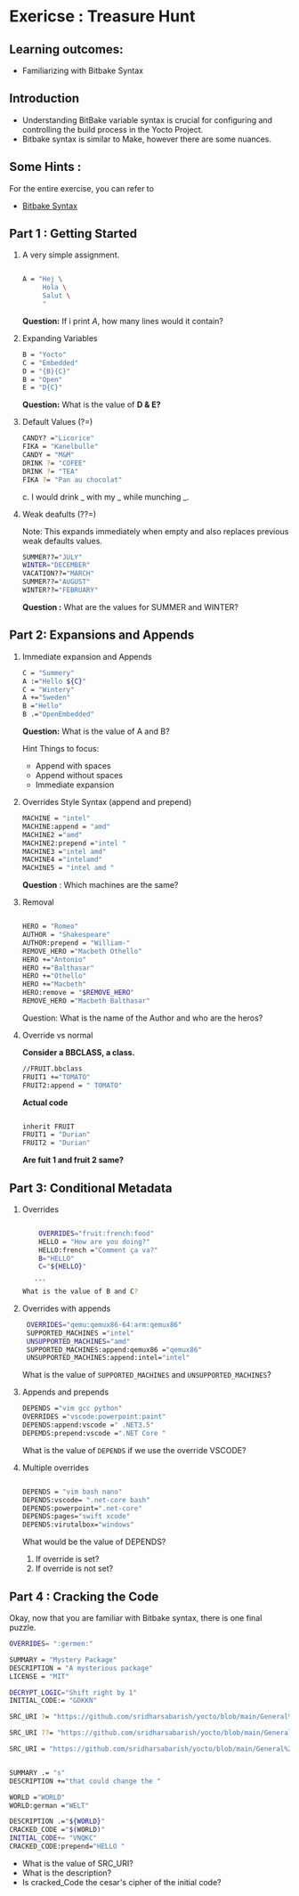 # Exericse : Treasure Hunt

## Learning outcomes:
- Familiarizing with Bitbake Syntax

## Introduction

- Understanding BitBake variable syntax is crucial for configuring and controlling the build process in the Yocto Project.
- Bitbake syntax is similar to Make, however there are some nuances.


## Some Hints : 
For the entire exercise, you can refer to
- [Bitbake Syntax]("https://docs.yoctoproject.org/bitbake/bitbake-user-manual/bitbake-user-manual-metadata.html)


## Part 1 : Getting Started
1. A very simple assignment.


    ```sh

    A = "Hej \
         Hola \
         Salut \
         "
    ```

    **Question:**  If i print *A*, how many lines would it contain?


1.  Expanding Variables   
   
    ```sh
    B = "Yocto"
    C = "Embedded"
    D = "{B}{C}"
    B = "Open"
    E = "D{C}"

    ```
    **Question:** What is the value of **D & E?**

1. Default Values (?=)

    ```sh
    CANDY? ="Licorice"
    FIKA = "Kanelbulle"
    CANDY = "M&M"
    DRINK ?= "COFEE"
    DRINK ?= "TEA"
    FIKA ?= "Pan au chocolat"
    
    ```
    c. I would drink _ with my _ while munching _.

1. Weak deafults (??=)
    
    Note: This expands immediately when empty and also replaces previous  weak defaults values.

    ```sh
    SUMMER??="JULY"
    WINTER="DECEMBER"
    VACATION??="MARCH"
    SUMMER??="AUGUST"
    WINTER??="FEBRUARY"
    ```
    **Question :** What are the values for SUMMER and WINTER?

## Part 2: Expansions  and Appends



1. Immediate expansion and Appends

    ```sh
    C = "Summery"
    A :="Hello ${C}"
    C = "Wintery"
    A +="Sweden"
    B ="Hello"
    B .="OpenEmbedded"
    ```

    **Question:** What is the value of A and B?

    Hint
    Things to focus:
    - Append with spaces
    - Append without spaces
    - Immediate expansion


1. Overrides Style Syntax (append and prepend)

    ```sh
    MACHINE = "intel"
    MACHINE:append = "amd"
    MACHINE2 ="amd"
    MACHINE2:prepend ="intel " 
    MACHINE3 ="intel amd"
    MACHINE4 ="intelamd"
    MACHINE5 = "intel amd "

    ```
    **Question** : Which machines are the same? 

1. Removal

    ```sh

    HERO = "Romeo"
    AUTHOR = "Shakespeare"
    AUTHOR:prepend = "William-"
    REMOVE_HERO ="Macbeth Othello"
    HERO +="Antonio"
    HERO +="Balthasar"
    HERO +="Othello"
    HERO +="Macbeth"
    HERO:remove = "$REMOVE_HERO"
    REMOVE_HERO ="Macbeth Balthasar"

    ```

    Question: What is the name of the Author and who are the heros?

1. Override vs normal
    
    **Consider a BBCLASS, a class.**

    ```sh
    //FRUIT.bbclass
    FRUIT1 +="TOMATO"
    FRUIT2:append = " TOMATO"
    ```
    
    **Actual code**

    ```bash
    
    inherit FRUIT
    FRUIT1 = "Durian"
    FRUIT2 = "Durian"
    ```

    **Are fuit 1 and fruit 2 same?**

    


## Part 3: Conditional Metadata 

1. Overrides

    ```sh

        OVERRIDES="fruit:french:food"
        HELLO = "How are you doing?"
        HELLO:french ="Comment ça va?"
        B="HELLO"
        C="${HELLO}"
       
       ```
   What is the value of B and C?

1. Overrides with appends

   ```sh
    OVERRIDES="qemu:qemux86-64:arm:qemux86"
    SUPPORTED_MACHINES ="intel"
    UNSUPPORTED_MACHINES="amd"
    SUPPORTED_MACHINES:append:qemux86 ="qemux86"
    UNSUPPORTED_MACHINES:append:intel="intel"

   ```
   What is the value of `SUPPORTED_MACHINES` and `UNSUPPORTED_MACHINES`?

1. Appends and prepends
    ```sh
    DEPENDS ="vim gcc python"
    OVERRIDES ="vscode:powerpoint:paint"
    DEPENDS:append:vscode =" .NET3.5"
    DEPEMDS:prepend:vscode =".NET Core "

    ```

    What is the value of `DEPENDS` if we use the override VSCODE?

1. Multiple overrides
    ```sh

    DEPENDS = "vim bash nano"
    DEPENDS:vscode= ".net-core bash"
    DEPENDS:powerpoint=".net-core"
    DEPENDS:pages="swift xcode"
    DEPENDS:virutalbox="windows"
    ```

    What would be the value of DEPENDS?
    1. If override is set?
    1. If override is not set?
## Part 4 : Cracking the Code

Okay, now that you are familiar with Bitbake syntax, there is one final puzzle.

```bash
OVERRIDES= ":germen:"

SUMMARY = "Mystery Package"
DESCRIPTION = "A mysterious package"
LICENSE = "MIT"

DECRYPT_LOGIC="Shift right by 1"
INITIAL_CODE:= "GDKKN"

SRC_URI ?= "https://github.com/sridharsabarish/yocto/blob/main/General%20Resources/quiz.md"

SRC_URI ??= "https://github.com/sridharsabarish/yocto/blob/main/General%20Resources/cheatsheet2.md"

SRC_URI = "https://github.com/sridharsabarish/yocto/blob/main/General%20Resources/cheatsheet.md"


SUMMARY .= "s"
DESCRIPTION +="that could change the "

WORLD ="WORLD"
WORLD:german ="WELT"

DESCRIPTION .="${WORLD}"
CRACKED_CODE ="$(WORLD)"
INITIAL_CODE+= "VNQKC"
CRACKED_CODE:prepend="HELLO "


```

* What is the value of SRC_URI?
* What is the description?
* Is cracked_Code the cesar's cipher of the initial code?